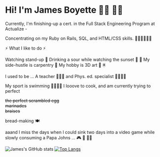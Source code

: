 # Hi!   I'm James Boyette 👋🏻 👋🏻 

Currently, I'm finishing-up a cert. in the Full Stack Engineering Program at Actualize - 

Concentrating on my Ruby on Rails, SQL, and HTML/CSS skills. 🦸🏻‍♂️👨🏻‍💻 

⚡ What I like to do ⚡

Watching stand-up 🤡
Drinking a sour while watching the sunset 🍺 🌇
My side-hustle is carpentry 🔨 
My hobby is 3D art 🤖 🖲️

I used to be  ...
A teacher 👨🏻‍🏫 and 
Phys. ed. specialist 🤾🏻‍♂️🏀

My sport is swimming 🏊🏻‍♂️💦
I looove to cook, and am currently trying to perfect

~~the perfect scrambled egg~~  
~~marinades~~  
~~braises~~  

bread-making 🍽  

aaand I miss the days when I could sink two days into a video game while slowly consuming a Papa Johns ... 🎮 🍕 🧟‍♂️

![James's GitHub stats](https://github-readme-stats.vercel.app/api?username=sou7hernsaint&theme=gruvbox&show_icons=true)
[![Top Langs](https://github-readme-stats.vercel.app/api/top-langs/?username=sou7hernsaint&theme=gruvbox&layout=compact)](https://github.com/anuraghazra/github-readme-stats&langs_count=5)
